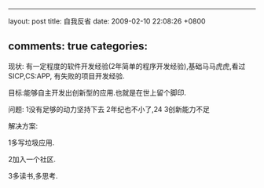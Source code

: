 
---
layout: post
title: 自我反省
date: 2009-02-10 22:08:26 +0800

comments: true
categories: 
---
现状:
有一定程度的软件开发经验(2年简单的程序开发经验),基础马马虎虎,看过SICP,CS:APP,
有失败的项目开发经验.

目标:能够自主开发出创新型的应用.也就是在世上留个脚印.

问题: 1没有足够的动力坚持下去 2年纪也不小了,24 3创新能力不足

解决方案:

1多写垃圾应用.

2加入一个社区.

3多读书,多思考.
